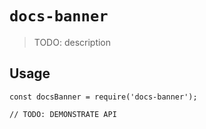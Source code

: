 # `docs-banner`

> TODO: description

## Usage

```
const docsBanner = require('docs-banner');

// TODO: DEMONSTRATE API
```
